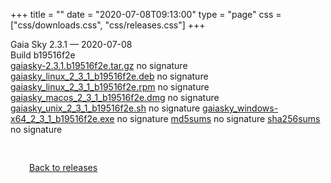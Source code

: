 +++
title = ""
date = "2020-07-08T09:13:00"
type = "page"
css = ["css/downloads.css", "css/releases.css"]
+++

<div class="download-container">
<div id="download-title">
Gaia Sky <span class="downloads-version">2.3.1</span> — <span class="downloads-releasedate">2020-07-08</span></div>
<div class="downloads-build">Build b19516f2e</div>
<div class="download-section">
<a href="https://gaia.ari.uni-heidelberg.de/gaiasky/releases/2.3.1.b19516f2e/gaiasky-2.3.1.b19516f2e.tar.gz" class="download-button">gaiasky-2.3.1.b19516f2e.tar.gz</a>
<span class="signature">no signature</span>
<a href="https://gaia.ari.uni-heidelberg.de/gaiasky/releases/2.3.1.b19516f2e/gaiasky_linux_2_3_1_b19516f2e.deb" class="download-button">gaiasky_linux_2_3_1_b19516f2e.deb</a>
<span class="signature">no signature</span>
<a href="https://gaia.ari.uni-heidelberg.de/gaiasky/releases/2.3.1.b19516f2e/gaiasky_linux_2_3_1_b19516f2e.rpm" class="download-button">gaiasky_linux_2_3_1_b19516f2e.rpm</a>
<span class="signature">no signature</span>
<a href="https://gaia.ari.uni-heidelberg.de/gaiasky/releases/2.3.1.b19516f2e/gaiasky_macos_2_3_1_b19516f2e.dmg" class="download-button">gaiasky_macos_2_3_1_b19516f2e.dmg</a>
<span class="signature">no signature</span>
<a href="https://gaia.ari.uni-heidelberg.de/gaiasky/releases/2.3.1.b19516f2e/gaiasky_unix_2_3_1_b19516f2e.sh" class="download-button">gaiasky_unix_2_3_1_b19516f2e.sh</a>
<span class="signature">no signature</span>
<a href="https://gaia.ari.uni-heidelberg.de/gaiasky/releases/2.3.1.b19516f2e/gaiasky_windows-x64_2_3_1_b19516f2e.exe" class="download-button">gaiasky_windows-x64_2_3_1_b19516f2e.exe</a>
<span class="signature">no signature</span>
<a href="https://gaia.ari.uni-heidelberg.de/gaiasky/releases/2.3.1.b19516f2e/md5sums" class="download-button">md5sums</a>
<span class="signature">no signature</span>
<a href="https://gaia.ari.uni-heidelberg.de/gaiasky/releases/2.3.1.b19516f2e/sha256sums" class="download-button">sha256sums</a>
<span class="signature">no signature</span>
</div>
</div>

<p class="center-text" style="padding: 30px;">
<i class="fa-solid fa-circle-arrow-left"></i> <a href="/downloads/releases">Back to releases</a>
</p>
